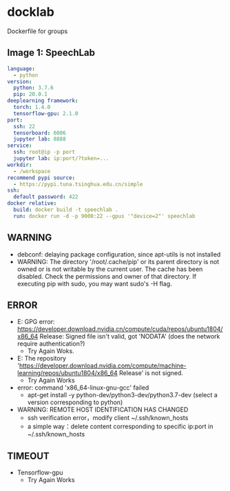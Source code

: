 # docklab
Dockerfile for groups

## Image 1: SpeechLab

```yaml
language:
  - python
version:
  python: 3.7.6
  pip: 20.0.1
deeplearning framework:
  torch: 1.4.0
  tensorflow-gpu: 2.1.0
port:
  ssh: 22
  tensorboard: 6006
  jupyter lab: 8888
service:
  ssh: root@ip -p port
  jupyter lab: ip:port/?token=...
workdir:
  - /workspace
recommend pypi source:
  - https://pypi.tuna.tsinghua.edu.cn/simple
ssh:
  default password: 422
docker relative:
  build: docker build -t speechlab .
  run: docker run -d -p 9000:22 --gpus '"device=2"' speechlab
```

## WARNING

- debconf: delaying package configuration, since apt-utils is not installed
- WARNING: The directory '/root/.cache/pip' or its parent directory is not owned or is not writable by the current user. The cache has been disabled. Check the permissions and owner of that directory. If executing pip with sudo, you may want sudo's -H flag.

## ERROR

- E: GPG error: https://developer.download.nvidia.cn/compute/cuda/repos/ubuntu1804/x86_64 Release: Signed file isn't valid, got 'NODATA' (does the network require authentication?)
  - Try Again Woks.
- E: The repository 'https://developer.download.nvidia.com/compute/machine-learning/repos/ubuntu1804/x86_64 Release' is not signed.
  - Try Again Works
- error: command 'x86_64-linux-gnu-gcc' failed
  - apt-get install -y python-dev/python3-dev/python3.7-dev (select a version corresponding to python)
- WARNING: REMOTE HOST IDENTIFICATION HAS CHANGED
  - ssh verification error，modify client ~/.ssh/known_hosts
  - a simple way：delete content corresponding to specific ip:port in ~/.ssh/known_hosts

## TIMEOUT

- Tensorflow-gpu
  - Try Again Works

